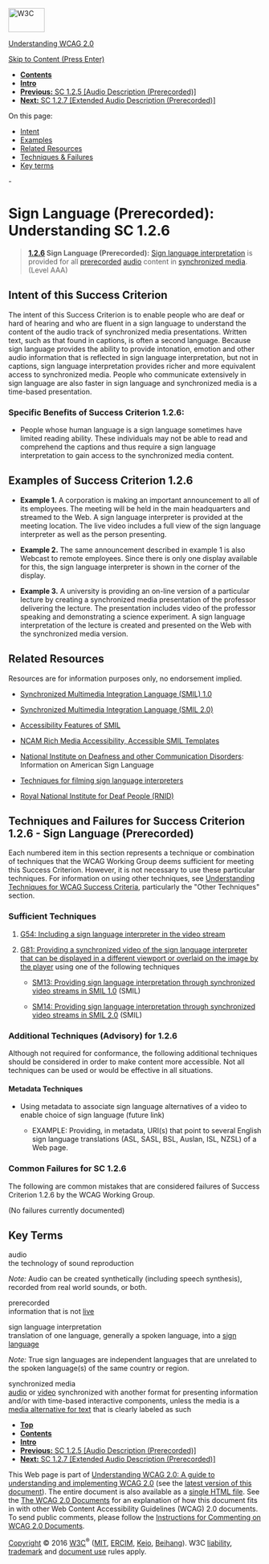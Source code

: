 [<img src="https://www.w3.org/StyleSheets/TR/2016/logos/W3C" alt="W3C" width="72" height="48" />](http://www.w3.org/)

[Understanding WCAG 2.0](Overview.html)

[Skip to Content (Press Enter)](#maincontent)

<span id="top"></span>

-   **[Contents](Overview.html#contents "Table of Contents")**
-   **[Intro](intro.html "Introduction to Understanding WCAG 2.0")**
-   [**Previous:** SC 1.2.5 \[Audio Description (Prerecorded)\]](media-equiv-audio-desc-only.html "Understanding SC  1.2.5 [Audio Description (Prerecorded)]")
-   [**Next:** SC 1.2.7 \[Extended Audio Description (Prerecorded)\]](media-equiv-extended-ad.html "Understanding SC  1.2.7 [Extended Audio Description (Prerecorded)]")

On this page:

-   [Intent](#media-equiv-sign-intent-head)
-   [Examples](#media-equiv-sign-examples-head)
-   [Related Resources](#media-equiv-sign-resources-head)
-   [Techniques & Failures](#media-equiv-sign-techniques-head)
-   [Key terms](#key-terms)

<span id="maincontent">-</span>

<span id="media-equiv-sign"></span> **Sign Language (Prerecorded)**<span class="screenreader">:</span> Understanding SC 1.2.6
=============================================================================================================================

> **[1.2.6](http://www.w3.org/TR/2008/REC-WCAG20-20081211/#media-equiv-sign) Sign Language (Prerecorded):** <a href="#sign-languageinterpdef" class="termref">Sign language interpretation</a> is provided for all <a href="#prerecordeddef" class="termref">prerecorded</a> <a href="#audiodef" class="termref">audio</a> content in <a href="#synchronizedmediadef" class="termref">synchronized media</a>. (Level AAA)

Intent of this Success Criterion
--------------------------------

The intent of this Success Criterion is to enable people who are deaf or hard of hearing and who are fluent in a sign language to understand the content of the audio track of synchronized media presentations. Written text, such as that found in captions, is often a second language. Because sign language provides the ability to provide intonation, emotion and other audio information that is reflected in sign language interpretation, but not in captions, sign language interpretation provides richer and more equivalent access to synchronized media. People who communicate extensively in sign language are also faster in sign language and synchronized media is a time-based presentation.

### Specific Benefits of Success Criterion 1.2.6:

-   People whose human language is a sign language sometimes have limited reading ability. These individuals may not be able to read and comprehend the captions and thus require a sign language interpretation to gain access to the synchronized media content.

Examples of Success Criterion 1.2.6
-----------------------------------

-   **Example 1.** A corporation is making an important announcement to all of its employees. The meeting will be held in the main headquarters and streamed to the Web. A sign language interpreter is provided at the meeting location. The live video includes a full view of the sign language interpreter as well as the person presenting.

-   **Example 2.** The same announcement described in example 1 is also Webcast to remote employees. Since there is only one display available for this, the sign language interpreter is shown in the corner of the display.

-   **Example 3.** A university is providing an on-line version of a particular lecture by creating a synchronized media presentation of the professor delivering the lecture. The presentation includes video of the professor speaking and demonstrating a science experiment. A sign language interpretation of the lecture is created and presented on the Web with the synchronized media version.

Related Resources
-----------------

Resources are for information purposes only, no endorsement implied.

-   [Synchronized Multimedia Integration Language (SMIL) 1.0](http://www.w3.org/TR/REC-smil/)

-   [Synchronized Multimedia Integration Language (SMIL 2.0)](http://www.w3.org/TR/SMIL/)

-   [Accessibility Features of SMIL](http://www.w3.org/TR/SMIL-access/)

-   [NCAM Rich Media Accessibility, Accessible SMIL Templates](http://ncam.wgbh.org/invent_build/web_multimedia/accessible-digital-media-guide/guideline-h-multimedia#techH12)

-   [National Institute on Deafness and other Communication Disorders](https://www.nidcd.nih.gov/health/american-sign-language): Information on American Sign Language

-   [Techniques for filming sign language interpreters](http://www.sign-lang.uni-hamburg.de/signingbooks/sbrc/grid/d71/guide12.htm)

-   [Royal National Institute for Deaf People (RNID)](http://www.actiononhearingloss.org.uk/)

Techniques and Failures for Success Criterion 1.2.6 - Sign Language (Prerecorded)
---------------------------------------------------------------------------------

Each numbered item in this section represents a technique or combination of techniques that the WCAG Working Group deems sufficient for meeting this Success Criterion. However, it is not necessary to use these particular techniques. For information on using other techniques, see [Understanding Techniques for WCAG Success Criteria](http://www.w3.org/TR/2016/NOTE-UNDERSTANDING-WCAG20-20161007/understanding-techniques.html), particularly the "Other Techniques" section.

### Sufficient Techniques

1.  <a href="http://www.w3.org/TR/2016/NOTE-WCAG20-TECHS-20161007/G54" class="tech-ref">G54: Including a sign language interpreter in the video stream</a>

2.  <a href="http://www.w3.org/TR/2016/NOTE-WCAG20-TECHS-20161007/G81" class="tech-ref">G81: Providing a synchronized video of the sign language interpreter that can be displayed in a different viewport or overlaid on the image by the player</a> using one of the following techniques

    -   <a href="http://www.w3.org/TR/2016/NOTE-WCAG20-TECHS-20161007/SM13" class="tech-ref">SM13: Providing sign language interpretation through synchronized video streams in SMIL 1.0</a> (SMIL)

    -   <a href="http://www.w3.org/TR/2016/NOTE-WCAG20-TECHS-20161007/SM14" class="tech-ref">SM14: Providing sign language interpretation through synchronized video streams in SMIL 2.0</a> (SMIL)

### Additional Techniques (Advisory) for 1.2.6

Although not required for conformance, the following additional techniques should be considered in order to make content more accessible. Not all techniques can be used or would be effective in all situations.

#### <span id="media-equiv-sign-section-17-head"></span> Metadata Techniques

-   Using metadata to associate sign language alternatives of a video to enable choice of sign language (future link)

    -   EXAMPLE: Providing, in metadata, URI(s) that point to several English sign language translations (ASL, SASL, BSL, Auslan, ISL, NZSL) of a Web page.

### Common Failures for SC 1.2.6

The following are common mistakes that are considered failures of Success Criterion 1.2.6 by the WCAG Working Group.

(No failures currently documented)

Key Terms
---------

 <span id="audiodef"></span> audio  
the technology of sound reproduction

*Note:* Audio can be created synthetically (including speech synthesis), recorded from real world sounds, or both.

 <span id="prerecordeddef"></span> prerecorded  
information that is not <a href="http://www.w3.org/TR/2008/REC-WCAG20-20081211/#livedef" class="termref">live</a>

 <span id="sign-languageinterpdef"></span> sign language interpretation  
translation of one language, generally a spoken language, into a <a href="http://www.w3.org/TR/2008/REC-WCAG20-20081211/#sign-languagedef" class="termref">sign language</a>

*Note:* True sign languages are independent languages that are unrelated to the spoken language(s) of the same country or region.

 <span id="synchronizedmediadef"></span> synchronized media  
<a href="http://www.w3.org/TR/2008/REC-WCAG20-20081211/#audiodef" class="termref">audio</a> or <a href="http://www.w3.org/TR/2008/REC-WCAG20-20081211/#videodef" class="termref">video</a> synchronized with another format for presenting information and/or with time-based interactive components, unless the media is a <a href="http://www.w3.org/TR/2008/REC-WCAG20-20081211/#multimedia-alt-textdef" class="termref">media alternative for text</a> that is clearly labeled as such

-   **[Top](#top)**
-   **[Contents](Overview.html#contents "Table of Contents")**
-   **[Intro](intro.html "Introduction to Understanding WCAG 2.0")**
-   [**Previous:** SC 1.2.5 \[Audio Description (Prerecorded)\]](media-equiv-audio-desc-only.html "Understanding SC  1.2.5 [Audio Description (Prerecorded)]")
-   [**Next:** SC 1.2.7 \[Extended Audio Description (Prerecorded)\]](media-equiv-extended-ad.html "Understanding SC  1.2.7 [Extended Audio Description (Prerecorded)]")

This Web page is part of [Understanding WCAG 2.0: A guide to understanding and implementing WCAG 2.0](Overview.html) (see the [latest version of this document](http://www.w3.org/TR/UNDERSTANDING-WCAG20/media-equiv-sign.html)). The entire document is also available as a [single HTML file](complete.html). See the [The WCAG 2.0 Documents](http://www.w3.org/WAI/intro/wcag20) for an explanation of how this document fits in with other Web Content Accessibility Guidelines (WCAG) 2.0 documents. To send public comments, please follow the [Instructions for Commenting on WCAG 2.0 Documents](http://www.w3.org/WAI/WCAG20/comments/).

[Copyright](http://www.w3.org/Consortium/Legal/ipr-notice#Copyright) © 2016 [W3C](http://www.w3.org/)<sup>®</sup> ([MIT](http://www.csail.mit.edu/), [ERCIM](http://www.ercim.eu/), [Keio](http://www.keio.ac.jp/), [Beihang](http://ev.buaa.edu.cn/)). W3C [liability](http://www.w3.org/Consortium/Legal/ipr-notice#Legal_Disclaimer), [trademark](http://www.w3.org/Consortium/Legal/ipr-notice#W3C_Trademarks) and [document use](http://www.w3.org/Consortium/Legal/copyright-documents) rules apply.

